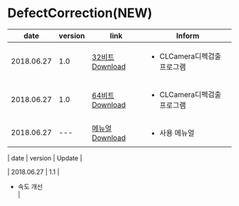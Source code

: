 
# DefectCorrection(NEW)

| date | version | link | Inform |
|---|---|---|-------------|
| 2018.06.27 | 1.0 | [32비트 Download](https://github.com/CREVIS/Camera/raw/master/Tools/DefectCorrection(NEW)/DefectCorrection_v1.0_x86(CLCamera).zip)| <ul><li>CLCamera디펙검출 프로그램<br/></li> |
| 2018.06.27 | 1.0 | [64비트 Download](https://github.com/CREVIS/Camera/raw/master/Tools/DefectCorrection(NEW)/DefectCorrection_v1.0_x64(CLCamera).zip)| <ul><li>CLCamera디펙검출 프로그램<br/></li> |
| 2018.06.27 | --- | [메뉴얼 Download](https://github.com/CREVIS/Camera/raw/master/Tools/DefectCorrection(NEW)/DefectCorrection(NEW)%EB%A9%94%EB%89%B4%EC%96%BC%202018-06-27.pdf)| <ul><li> 사용 메뉴얼<br/></li> |
  
  
| date | version | Update |

| 2018.06.27 | 1.1 | <ul><li> 속도 개선 <br/></li> |
  
